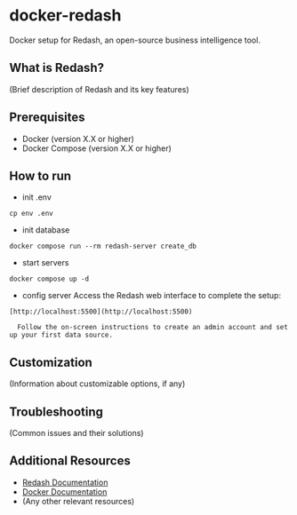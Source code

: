 # docker-redash

Docker setup for Redash, an open-source business intelligence tool.

## What is Redash?

(Brief description of Redash and its key features)

## Prerequisites

- Docker (version X.X or higher)
- Docker Compose (version X.X or higher)

## How to run

- init .env
```
cp env .env
```

- init database
```
docker compose run --rm redash-server create_db
```

- start servers
```
docker compose up -d
```

- config server
Access the Redash web interface to complete the setup:
```
[http://localhost:5500](http://localhost:5500)

  Follow the on-screen instructions to create an admin account and set up your first data source.
```

## Customization

(Information about customizable options, if any)

## Troubleshooting

(Common issues and their solutions)

## Additional Resources

- [Redash Documentation](https://redash.io/help/)
- [Docker Documentation](https://docs.docker.com/)
- (Any other relevant resources)